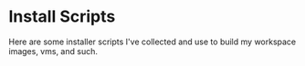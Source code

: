 # Install Scripts

Here are some installer scripts I've collected and use to build my
workspace images, vms, and such.

